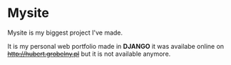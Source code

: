 # Mysite
Mysite is my biggest project I've made.

It is my personal web portfolio made in **DJANGO** it was availabe online on ~~http://hubert.grobelny.pl~~ but it is not available anymore.
